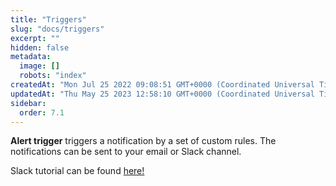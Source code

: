 ```yaml
---
title: "Triggers"
slug: "docs/triggers"
excerpt: ""
hidden: false
metadata: 
  image: []
  robots: "index"
createdAt: "Mon Jul 25 2022 09:08:51 GMT+0000 (Coordinated Universal Time)"
updatedAt: "Thu May 25 2023 12:58:10 GMT+0000 (Coordinated Universal Time)"
sidebar:
  order: 7.1
---
```

**Alert trigger** triggers a notification by a set of custom rules. The notifications can be sent to your email or Slack channel.

Slack tutorial can be found [here!](https://docs.patchstack.com/docs/account-integrations)
